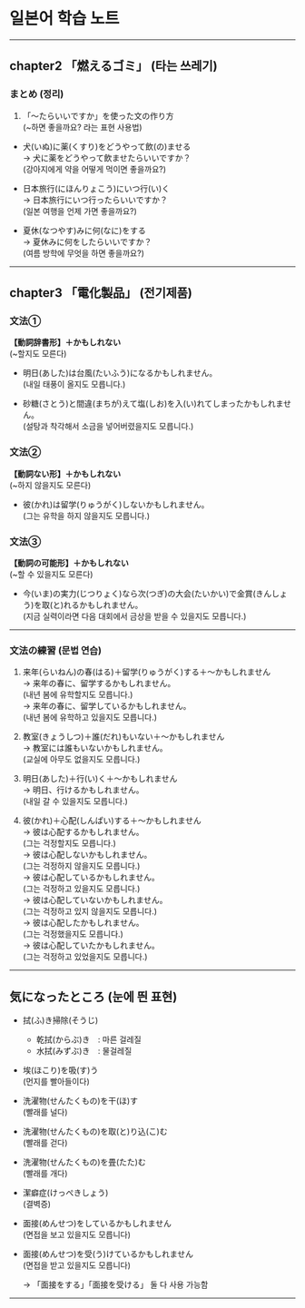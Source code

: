 # 일본어 학습 노트

---

## chapter2 「燃えるゴミ」 (타는 쓰레기)

### まとめ (정리)

1. 「～たらいいですか」を使った文の作り方  
   (~하면 좋을까요? 라는 표현 사용법)

- 犬(いぬ)に薬(くすり)をどうやって飲(の)ませる  
  → 犬に薬をどうやって飲ませたらいいですか？  
  (강아지에게 약을 어떻게 먹이면 좋을까요?)

- 日本旅行(にほんりょこう)にいつ行(い)く  
  → 日本旅行にいつ行ったらいいですか？  
  (일본 여행을 언제 가면 좋을까요?)

- 夏休(なつやす)みに何(なに)をする  
  → 夏休みに何をしたらいいですか？  
  (여름 방학에 무엇을 하면 좋을까요?)

---

## chapter3 「電化製品」 (전기제품)

### 文法①  
**【動詞辞書形】＋かもしれない**  
(~할지도 모른다)

- 明日(あした)は台風(たいふう)になるかもしれません。  
  (내일 태풍이 올지도 모릅니다.)

- 砂糖(さとう)と間違(まちが)えて塩(しお)を入(い)れてしまったかもしれません。  
  (설탕과 착각해서 소금을 넣어버렸을지도 모릅니다.)

### 文法②  
**【動詞ない形】＋かもしれない**  
(~하지 않을지도 모른다)

- 彼(かれ)は留学(りゅうがく)しないかもしれません。  
  (그는 유학을 하지 않을지도 모릅니다.)

### 文法③  
**【動詞の可能形】＋かもしれない**  
(~할 수 있을지도 모른다)

- 今(いま)の実力(じつりょく)なら次(つぎ)の大会(たいかい)で金賞(きんしょう)を取(と)れるかもしれません。  
  (지금 실력이라면 다음 대회에서 금상을 받을 수 있을지도 모릅니다.)

---

### 文法の練習 (문법 연습)

1. 来年(らいねん)の春(はる)＋留学(りゅうがく)する＋～かもしれません  
→ 来年の春に、留学するかもしれません。  
   (내년 봄에 유학할지도 모릅니다.)  
→ 来年の春に、留学しているかもしれません。  
   (내년 봄에 유학하고 있을지도 모릅니다.)

2. 教室(きょうしつ)＋誰(だれ)もいない＋～かもしれません  
→ 教室には誰もいないかもしれません。  
   (교실에 아무도 없을지도 모릅니다.)

3. 明日(あした)＋行(い)く＋～かもしれません  
→ 明日、行けるかもしれません。  
   (내일 갈 수 있을지도 모릅니다.)

4. 彼(かれ)＋心配(しんぱい)する＋～かもしれません  
→ 彼は心配するかもしれません。  
   (그는 걱정할지도 모릅니다.)  
→ 彼は心配しないかもしれません。  
   (그는 걱정하지 않을지도 모릅니다.)  
→ 彼は心配しているかもしれません。  
   (그는 걱정하고 있을지도 모릅니다.)  
→ 彼は心配していないかもしれません。  
   (그는 걱정하고 있지 않을지도 모릅니다.)  
→ 彼は心配したかもしれません。  
   (그는 걱정했을지도 모릅니다.)  
→ 彼は心配していたかもしれません。  
   (그는 걱정하고 있었을지도 모릅니다.)

---

## 気になったところ (눈에 띈 표현)

- 拭(ふ)き掃除(そうじ)  
  - 乾拭(からぶ)き　: 마른 걸레질  
  - 水拭(みずぶ)き　: 물걸레질

- 埃(ほこり)を吸(す)う  
  (먼지를 빨아들이다)

- 洗濯物(せんたくもの)を干(ほ)す  
  (빨래를 널다)

- 洗濯物(せんたくもの)を取(と)り込(こ)む  
  (빨래를 걷다)

- 洗濯物(せんたくもの)を畳(たた)む  
  (빨래를 개다)

- 潔癖症(けっぺきしょう)  
  (결벽증)

- 面接(めんせつ)をしているかもしれません  
  (면접을 보고 있을지도 모릅니다)

- 面接(めんせつ)を受(う)けているかもしれません  
  (면접을 받고 있을지도 모릅니다)

  → 「面接をする」「面接を受ける」 둘 다 사용 가능함

---
